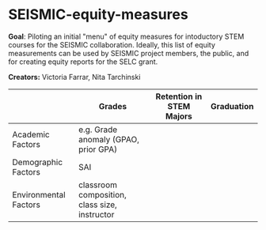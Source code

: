 # SEISMIC-equity-measures
**Goal**: Piloting an initial "menu" of equity measures for intoductory STEM courses for the SEISMIC collaboration. Ideally, this list of equity measurements can be used by SEISMIC project members, the public, and for creating equity reports for the SELC grant.  

**Creators:** Victoria Farrar, Nita Tarchinski

|                       | Grades | Retention in STEM Majors | Graduation | 
|-----------------------|--------|--------------------------|------------|
| Academic Factors      | e.g. Grade anomaly (GPAO, prior GPA)      |                          |            |   
| Demographic Factors   |    SAI    |                          |            |   
| Environmental Factors |   classroom composition, class size, instructor     |                          |            |   
